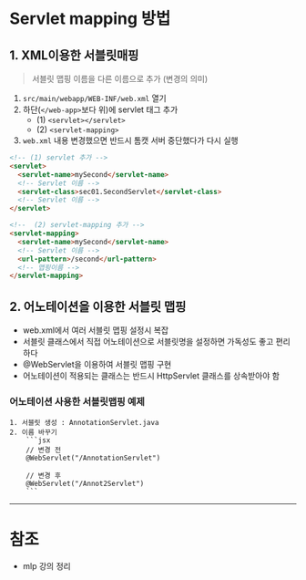 # Servlet mapping 방법

## 1. XML이용한 서블릿매핑

> 서블릿 맵핑 이름을 다른 이름으로 추가 (변경의 의미)

1. `src/main/webapp/WEB-INF/web.xml` 열기
2. 하단(`</web-app>`보다 위)에 servlet 태그 추가
   - (1) `<servlet></servlet>`
   - (2) `<servlet-mapping>`
3. `web.xml` 내용 변경했으면 반드시 톰캣 서버 중단했다가 다시 실행

```html
<!-- (1) servlet 추가 -->
<servlet>
  <servlet-name>mySecond</servlet-name>
  <!-- Servlet 이름 -->
  <servlet-class>sec01.SecondServlet</servlet-class>
  <!-- Servlet 이름 -->
</servlet>

<!--  (2) servlet-mapping 추가 -->
<servlet-mapping>
  <servlet-name>mySecond</servlet-name>
  <!-- Servlet 이름 -->
  <url-pattern>/second</url-pattern>
  <!-- 맵핑이름 -->
</servlet-mapping>
```

## 2. 어노테이션을 이용한 서블릿 맵핑

- web.xml에서 여러 서블릿 맵핑 설정시 복잡
- 서블릿 클래스에서 직접 어노테이션으로 서블릿명을 설정하면 가독성도 좋고 편리하다
- @WebServlet을 이용하여 서블릿 맵핑 구현
- 어노테이션이 적용되는 클래스는 반드시 HttpServlet 클래스를 상속받아야 함

### 어노테이션 사용한 서블릿맵핑 예제

    1. 서블릿 생성 : AnnotationServlet.java
    2. 이름 바꾸기
        ```jsx
        // 변경 전
        @WebServlet("/AnnotationServlet")

        // 변경 후
        @WebServlet("/Annot2Servlet")
        ```

---

# 참조

- mlp 강의 정리
